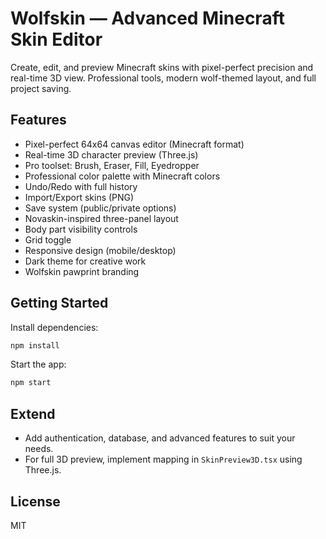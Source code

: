 # Wolfskin — Advanced Minecraft Skin Editor

Create, edit, and preview Minecraft skins with pixel-perfect precision and real-time 3D view. Professional tools, modern wolf-themed layout, and full project saving.

## Features

- Pixel-perfect 64x64 canvas editor (Minecraft format)
- Real-time 3D character preview (Three.js)
- Pro toolset: Brush, Eraser, Fill, Eyedropper
- Professional color palette with Minecraft colors
- Undo/Redo with full history
- Import/Export skins (PNG)
- Save system (public/private options)
- Novaskin-inspired three-panel layout
- Body part visibility controls
- Grid toggle
- Responsive design (mobile/desktop)
- Dark theme for creative work
- Wolfskin pawprint branding

## Getting Started

Install dependencies:

```bash
npm install
```

Start the app:

```bash
npm start
```

## Extend

- Add authentication, database, and advanced features to suit your needs.
- For full 3D preview, implement mapping in `SkinPreview3D.tsx` using Three.js.

## License

MIT